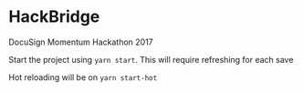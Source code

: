 # HackBridge
DocuSign Momentum Hackathon 2017

Start the project using `yarn start`. This will require refreshing for each save

Hot reloading will be on `yarn start-hot`
